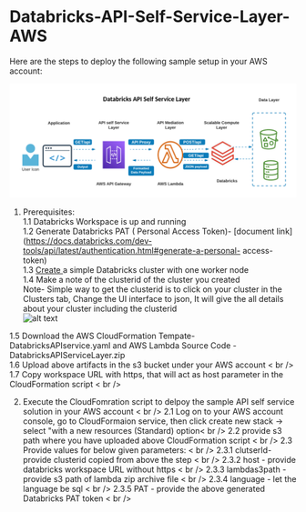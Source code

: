 # Databricks-API-Self-Service-Layer-AWS

Here are the steps to deploy the following sample setup in your AWS account:



![alt text](https://github.com/priyal-c/Databricks-API-Self-Service-Layer-AWS/blob/main/Databricks%20API%20Self%20Service%20Layer.png)

1. Prerequisites: <br />
  1.1 Databricks Workspace is up and running <br />
  1.2 Generate Databricks PAT ( Personal Access Token)- [document link](https://docs.databricks.com/dev-tools/api/latest/authentication.html#generate-a-personal-    access-token) <br />
  1.3 [Create ](https://docs.databricks.com/clusters/create.html#create-a-cluster)a simple Databricks cluster with one worker node <br />
  1.4 Make a note of the clusterid of the cluster you created <br />
     Note- Simple way to get the clusterid is to click on your cluster in the Clusters tab, Change the UI interface to json, It will give the all details about your            cluster including the clusterid <br />
           ![alt text](https://forums.databricks.com/storage/attachments/1028-clusterid.png) 
           
  1.5 Download the AWS CloudFormation Tempate- DatabricksAPIservice.yaml and AWS Lambda Source Code - DatabricksAPIServiceLayer.zip <br />
  1.6 Upload above artifacts in the s3 bucket under your AWS account < br />
  1.7 Copy workspace URL with https, that will act as host parameter in the CloudFormation script < br />

2. Execute the CloudFomration script to delpoy the sample API self service solution in your AWS account < br />
  2.1 Log on to your AWS account console, go to CloudFormaion service, then click create new stack -> select "with a new resources (Standard) option< br />
  2.2 provide s3 path where you have uploaded above CloudFormation script < br />
  2.3 Provide values for below given parameters: < br />
      2.3.1 clutserId- provide clusterid copied from above the step < br />
      2.3.2 host - provide databricks workspace URL without https < br />
      2.3.3 lambdas3path - provide s3 path of lambda zip archive file < br />
      2.3.4 language - let the language be sql < br />
      2.3.5 PAT - provide the above generated Databricks PAT token < br />
      
  
           
           
    
